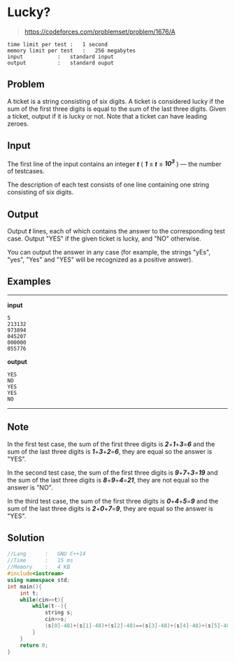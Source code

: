 # Lucky?

> https://codeforces.com/problemset/problem/1676/A

```
time limit per test	:	1 second
memory limit per test	:	256 megabytes
input			:	standard input
output			:	standard ouput
```

## Problem

A ticket is a string consisting of six digits. A ticket is considered lucky if the sum of the first three digits is equal to the sum of the last three digits. Given a ticket, output if it is lucky or not. Note that a ticket can have leading zeroes.

## Input

The first line of the input contains an integer ***t*** ( ***1*** ≤ ***t*** ≤ ***10<sup>3</sup>*** ) — the number of testcases.

The description of each test consists of one line containing one string consisting of six digits.

## Output

Output ***t*** lines, each of which contains the answer to the corresponding test case. Output "YES" if the given ticket is lucky, and "NO" otherwise.

You can output the answer in any case (for example, the strings "yEs", "yes", "Yes" and "YES" will be recognized as a positive answer).

## Examples

---
**input**
```
5
213132
973894
045207
000000
055776
```
**output**
```
YES
NO
YES
YES
NO
```
---

## Note

In the first test case, the sum of the first three digits is ***2***+***1***+***3***=***6*** and the sum of the last three digits is ***1***+***3***+***2***=***6***, they are equal so the answer is "YES".

In the second test case, the sum of the first three digits is ***9***+***7***+***3***=***19*** and the sum of the last three digits is ***8***+***9***+***4***=***21***, they are not equal so the answer is "NO".

In the third test case, the sum of the first three digits is ***0***+***4***+***5***=***9*** and the sum of the last three digits is ***2***+***0***+***7***=***9***, they are equal so the answer is "YES".

## Solution

```c++
//Lang		:	GNU C++14
//Time		:	15 ms
//Memory	:	4 KB
#include<iostream>
using namespace std;
int main(){
	int t;
	while(cin>>t){
		while(t--){
			string s;
			cin>>s;
			(s[0]-48)+(s[1]-48)+(s[2]-48)==(s[3]-48)+(s[4]-48)+(s[5]-48) ? cout<<"YES\n":cout<<"NO\n";
		}
	}
	return 0;
}
```
